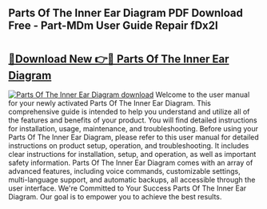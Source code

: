 ## Parts Of The Inner Ear Diagram PDF Download Free - Part-MDm User Guide Repair fDx2I

# <h2><a href="http://dfiyxd.blite.top/?on=Parts+Of+The+Inner+Ear+Diagram">🔗Download New 👉🔴 Parts Of The Inner Ear Diagram</a></h2>

[![Parts Of The Inner Ear Diagram download](https://i.imgur.com/lujVjoI.png)](http://dfiyxd.blite.top/?on=Parts+Of+The+Inner+Ear+Diagram)
Welcome to the user manual for your newly activated Parts Of The Inner Ear Diagram. This comprehensive guide is intended to help you understand and utilize all of the features and benefits of your product. You will find detailed instructions for installation, usage, maintenance, and troubleshooting. Before using your Parts Of The Inner Ear Diagram, please refer to this user manual for detailed instructions on product setup, operation, and troubleshooting. It includes clear instructions for installation, setup, and operation, as well as important safety information. Parts Of The Inner Ear Diagram comes with an array of advanced features, including voice commands, customizable settings, multi-language support, and automatic backups, all accessible through the user interface. We're Committed to Your Success Parts Of The Inner Ear Diagram. Our goal is to empower you to achieve the best results.
